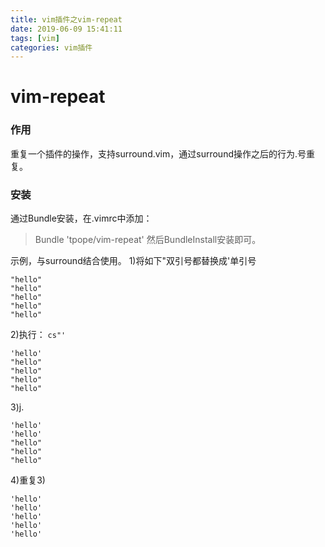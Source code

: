 ```yaml
---
title: vim插件之vim-repeat
date: 2019-06-09 15:41:11
tags: [vim]
categories: vim插件
---
```


# vim-repeat
### 作用
重复一个插件的操作，支持surround.vim，通过surround操作之后的行为.号重复。

### 安装
通过Bundle安装，在.vimrc中添加：
>Bundle 'tpope/vim-repeat'
然后BundleInstall安装即可。
<!-- more -->

示例，与surround结合使用。
1)将如下"双引号都替换成'单引号
```
"hello"
"hello"
"hello"
"hello"
"hello"
```
2)执行： `cs"'` 
```
'hello'
"hello"
"hello"
"hello"
"hello"
```
3)j.
```
'hello'
'hello'
"hello"
"hello"
"hello"
```
4)重复3)
```
'hello'
'hello'
'hello'
'hello'
'hello'
```